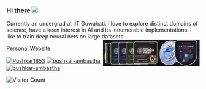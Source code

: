 ### Hi there <img src="https://raw.githubusercontent.com/MartinHeinz/MartinHeinz/master/wave.gif" width="25px">

Currently an undergrad at IIT Guwahati. I love to explore distinct domains of science, have a keen interest in AI and its innumerable implementations. I like to train deep neural nets on large datasets.
<img src = "images\Holopin-badge.png" align="right" style="width: 50%; height: auto;">

[Personal Website](https://pushkar1853.github.io/)
<p align="left">
<a href="https://twitter.com/Pushkar_A07" target="blank"><img align="center" src="https://raw.githubusercontent.com/rahuldkjain/github-profile-readme-generator/22064237dce9d9052582c108ace3c161b646dfd9/src/images/icons/Social/twitter.svg" alt="Pushkar1853" height="30" width="40" /></a>
<a href="https://www.linkedin.com/in/pushkar-ambastha/" target="blank"><img align="center" src="https://raw.githubusercontent.com/rahuldkjain/github-profile-readme-generator/22064237dce9d9052582c108ace3c161b646dfd9/src/images/icons/Social/linked-in-alt.svg" alt="pushkar-ambastha" height="30" width="40" /></a>
<a href="https://www.instagram.com/pushkar_a07" target="blank"><img align="center" src="https://raw.githubusercontent.com/rahuldkjain/github-profile-readme-generator/22064237dce9d9052582c108ace3c161b646dfd9/src/images/icons/Social/instagram.svg" alt="pushkar-ambastha" height="30" width="40" /></a>
</p>

![Visitor Count](https://komarev.com/ghpvc/?username=Pushkar1853&color=blue)

<!-- Comments -->
<!-- ## :computer: Technologies I Love
* Machine Learning
* Data Science
* Competitive Programming -->
<!-- <img src = "https://github-readme-stats.vercel.app/api/top-langs/?username=Pushkar1853&layout=compact"> -->
<!-- ## Skill Set :muscle:
These are some of the major technologies that I use or have worked on in the past:
<!-- ### Programming Languages -->
<!-- 
<a href="https://www.python.org" target="_blank" rel="noreferrer"> <img src="https://raw.githubusercontent.com/devicons/devicon/master/icons/python/python-original.svg" alt="python" width="40" height="40"/> </a>|<a href="https://www.cprogramming.com/" target="_blank" rel="noreferrer"> <img src="https://raw.githubusercontent.com/devicons/devicon/master/icons/c/c-original.svg" alt="c" width="40" height="40"/> </a>|<a href="https://www.w3schools.com/cpp/" target="_blank" rel="noreferrer"> <img src="https://raw.githubusercontent.com/devicons/devicon/master/icons/cplusplus/cplusplus-original.svg" alt="cplusplus" width="40" height="40"/> </a>
|--|--|--| -->
<!-- ### Development Languages
 -->
<!-- <img title="HTML" alt="HTML" width="40px" src="https://raw.githubusercontent.com/github/explore/master/topics/html/html.png" />|<img title="Css" alt="Css" width="40px" src="https://raw.githubusercontent.com/github/explore/master/topics/css/css.png">|<img title="JS" alt="JS" width="40px" src="https://raw.githubusercontent.com/github/explore/master/topics/javascript/javascript.png">|<a href="https://www.figma.com/" target="_blank" rel="noreferrer"><img src="https://www.vectorlogo.zone/logos/figma/figma-icon.svg" alt="figma" width="40" height="40"/> </a>
|--|--|--|--| -->
<!-- ### Libraries and Frameworks -->
<!-- <img title="TensorFlow" alt="TensorFlow" width="40px" src="https://raw.githubusercontent.com/github/explore/master/topics/tensorflow/tensorflow.png">|<img title="Keras" alt="Keras" width="40px" src="https://upload.wikimedia.org/wikipedia/commons/thumb/a/ae/Keras_logo.svg/240px-Keras_logo.svg.png">|<img title="Scikit-Learn" alt="Scikit Learn" width="40px" src="https://raw.githubusercontent.com/github/explore/master/topics/scikit-learn/scikit-learn.png">|<img title="Pytorch" alt="Pytorch" width="40px" src="https://raw.githubusercontent.com/github/explore/master/topics/pytorch/pytorch.png">|
|--|--|--|--|
<img title="Numpy" alt="Numpy" width="40px" src="https://raw.githubusercontent.com/github/explore/master/topics/numpy/numpy.png">|<a href="https://seaborn.pydata.org/" target="_blank" rel="noreferrer"> <img src="https://seaborn.pydata.org/_images/logo-mark-lightbg.svg" alt="seaborn" width="40" height="40"/> </a>|<a href="https://pandas.pydata.org/" target="_blank" rel="noreferrer"> <img src="https://raw.githubusercontent.com/devicons/devicon/2ae2a900d2f041da66e950e4d48052658d850630/icons/pandas/pandas-original.svg" alt="pandas" width="40" height="40"/> </a>|<img title="Open CV" alt="Open CV" width="40px" src="https://raw.githubusercontent.com/github/explore/master/topics/opencv/opencv.png">| -->
<!-- ### Tools -->
<!-- 
<img title="Ubuntu" alt="Ubuntu" width="40px" src="https://raw.githubusercontent.com/github/explore/master/topics/ubuntu/ubuntu.png">|<img title="VS Code" alt="VS Code" width="40px" src="https://img.icons8.com/fluent/48/000000/visual-studio-code-2019.png">|<a href="https://git-scm.com/" target="_blank" rel="noreferrer"> <img src="https://www.vectorlogo.zone/logos/git-scm/git-scm-icon.svg" alt="git" width="40" height="40"/> </a>|<img title="Jupyter Notebook" alt="Jupyter" width="40px" src="https://raw.githubusercontent.com/github/explore/master/topics/jupyter-notebook/jupyter-notebook.png">
|--|--|--|--|
<!-- <br> -->
<!-- ###### (In no perticular ordering) --> 
<!-- ## Who am I?
 ```python
 class WhoAmI:
  user = 'Pushkar Ambastha'
  current_edu = "Indian Institute of Technology Guwahati"
  hobbies = [
    'Sketching',
    'Singing',
    'Reading Sci-Fi Novels'
    'Playing Guitar ...'
   ]
 def getCity():
  return Patna_India()
 def Ambitions():
  LearnJapanese()
  LearnSpanish()
  PublishMyPaper()
  WorldTour()
  FinishMyNovel()
  # Assume 10 more awesome ambitions here  ;)
 
 ```
 -->
<!-- ## Stats
[![Pushkar's GitHub stats](https://github-readme-stats.vercel.app/api?username=Pushkar1853&show_icons=true&count_private=true&theme=tokyonight)](https://github.com/Pushkar1853/)
[![GitHub Streak](https://github-readme-streak-stats.herokuapp.com?user=Pushkar1853&theme=tokyonight&hide_border=true&date_format=M%20j%5B%2C%20Y%5D)](https://github.com/Pushkar1853/)
<!-- ![](https://hit.yhype.me/github/profile?user_id=63250453) -->
<!-- ## Hactoberfest2022 
[![@pushkar_07's Holopin board](https://holopin.me/pushkar_07)](https://holopin.io/@pushkar_07) -->
<!-- --- -->
<!-- 
### Profile views counter -->
<!-- ![Visitor Count](https://profile-counter.glitch.me/{Pushkar1853}/count.svg) -->
<!-- ### A Famous Fact/Quote
<a href="https://github.com/marketplace/actions/quote-readme">
<!--STARTS_HERE_QUOTE_README-->
<!-- • <i>The password for the computer controls of nuclear-tipped missiles of the U.S was 00000000 for eight years.</i> -->
<!--ENDS_HERE_QUOTE_README-->
<!-- </a> --> 
<!-- ### <img align ='center' src='https://media2.giphy.com/media/UQDSBzfyiBKvgFcSTw/giphy.gif?cid=ecf05e47p3cd513axbek3f56ti3jzizq8hincw20jauyyfyw&rid=giphy.gif' width ='29' /> Here's some humor for you  -->
<!-- <img src="https://readme-jokes.vercel.app/api" alt="Error fetching resource, Refresh again to view Jokes Card" width = '11000' /> -->
